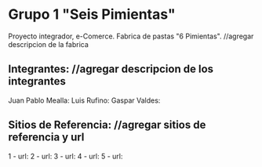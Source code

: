 # Grupo 1 "Seis Pimientas"

Proyecto integrador, e-Comerce. Fabrica de pastas "6 Pimientas". //agregar descripcion de la fabrica


## Integrantes:  //agregar descripcion de los integrantes
 Juan Pablo Mealla:
 Luis Rufino:
 Gaspar Valdes:

## Sitios de Referencia: //agregar sitios de referencia y url
 1 -  url:
 2 -  url:
 3 -  url:
 4 -  url:
 5 -  url:
